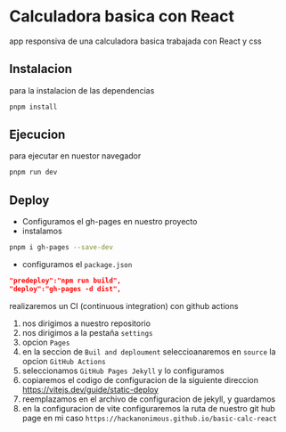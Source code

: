 # Calculadora basica con React
app responsiva de una calculadora basica trabajada con React y css
## Instalacion
para la instalacion de las dependencias
```bash
pnpm install
```
## Ejecucion
para ejecutar en nuestor navegador
```bash
pnpm run dev
```

## Deploy
- Configuramos el gh-pages en nuestro proyecto
- instalamos
```bash
pnpm i gh-pages --save-dev
```
- configuramos el `package.json`
```json
"predeploy":"npm run build",
"deploy":"gh-pages -d dist",
```

realizaremos un CI (continuous integration) con github actions
1. nos dirigimos a nuestro repositorio
2. nos dirigimos a la pestaña `settings`
3. opcion `Pages`
4. en la seccion de `Buil and deploument` seleccioanaremos en `source` la opcion `GitHub Actions`
5. seleccionamos `GitHub Pages Jekyll` y lo configuramos
6. copiaremos el codigo de configuracion de la siguiente direccion https://vitejs.dev/guide/static-deploy
7. reemplazamos en el archivo de configuracion de jekyll, y guardamos
8. en la configuracion de vite configuraremos la ruta de nuestro git hub page en mi caso `https://hackanonimous.github.io/basic-calc-react` 
